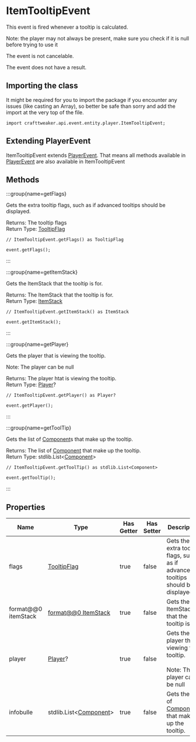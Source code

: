 # ItemTooltipEvent

This event is fired whenever a tooltip is calculated.

  Note: the player may not always be present, make sure you check if it is null before trying to use it

The event is not cancelable.

The event does not have a result.

## Importing the class

It might be required for you to import the package if you encounter any issues (like casting an Array), so better be safe than sorry and add the import at the very top of the file.
```zenscript
import crafttweaker.api.event.entity.player.ItemTooltipEvent;
```


## Extending PlayerEvent

ItemTooltipEvent extends [PlayerEvent](/forge/api/event/entity/player/PlayerEvent). That means all methods available in [PlayerEvent](/forge/api/event/entity/player/PlayerEvent) are also available in ItemTooltipEvent

## Methods

:::group{name=getFlags}

Gets the extra tooltip flags, such as if advanced tooltips should be displayed.

Returns: The tooltip flags  
Return Type: [TooltipFlag](/vanilla/api/item/TooltipFlag)

```zenscript
// ItemTooltipEvent.getFlags() as TooltipFlag

event.getFlags();
```

:::

:::group{name=getItemStack}

Gets the ItemStack that the tooltip is for.

Returns: The ItemStack that the tooltip is for.  
Return Type: [ItemStack](/vanilla/api/item/ItemStack)

```zenscript
// ItemTooltipEvent.getItemStack() as ItemStack

event.getItemStack();
```

:::

:::group{name=getPlayer}

Gets the player that is viewing the tooltip.

 Note: The player can be null

Returns: The player htat is viewing the tooltip.  
Return Type: [Player](/vanilla/api/entity/type/player/Player)?

```zenscript
// ItemTooltipEvent.getPlayer() as Player?

event.getPlayer();
```

:::

:::group{name=getToolTip}

Gets the list of [Component](/vanilla/api/text/Component)s that make up the tooltip.

Returns: The list of [Component](/vanilla/api/text/Component) that make up the tooltip.  
Return Type: stdlib.List&lt;[Component](/vanilla/api/text/Component)&gt;

```zenscript
// ItemTooltipEvent.getToolTip() as stdlib.List<Component>

event.getToolTip();
```

:::


## Properties

| Name                | Type                                                                    | Has Getter | Has Setter | Description                                                                                           |
| ------------------- | ----------------------------------------------------------------------- | ---------- | ---------- | ----------------------------------------------------------------------------------------------------- |
| flags               | [TooltipFlag](/vanilla/api/item/TooltipFlag)                            | true       | false      | Gets the extra tooltip flags, such as if advanced tooltips should be displayed.                       |
| format@@0 itemStack | [format@@0 ItemStack](/vanilla/api/item/ItemStack)                      | true       | false      | Gets the ItemStack that the tooltip is for.                                                           |
| player              | [Player](/vanilla/api/entity/type/player/Player)?                       | true       | false      | Gets the player that is viewing the tooltip. <br />  <br />  Note: The player can be null |
| infobulle           | stdlib.List&lt;[Component](/vanilla/api/text/Component)&gt; | true       | false      | Gets the list of [Component](/vanilla/api/text/Component)s that make up the tooltip.                  |

